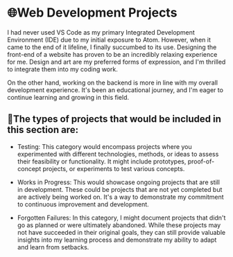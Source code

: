 # 🌐Web Development Projects

I had never used VS Code as my primary Integrated Development Environment (IDE) due to my initial exposure to Atom. However, when it came to the end of it lifeline, I finally succumbed to its use. Designing the front-end of a website has proven to be an incredibly relaxing experience for me. Design and art are my preferred forms of expression, and I'm thrilled to integrate them into my coding work.

On the other hand, working on the backend is more in line with my overall development experience. It's been an educational journey, and I'm eager to continue learning and growing in this field.

## 📝The types of projects that would be included in this section are:

- Testing: This category would encompass projects where you experimented with different technologies, methods, or ideas to assess their feasibility or functionality. It might include prototypes, proof-of-concept projects, or experiments to test various concepts.

- Works in Progress: This would showcase ongoing projects that are still in development. These could be projects that are not yet completed but are actively being worked on. It's a way to demonstrate my commitment to continuous improvement and development.

- Forgotten Failures: In this category, I might document projects that didn't go as planned or were ultimately abandoned. While these projects may not have succeeded in their original goals, they can still provide valuable insights into my learning process and demonstrate my ability to adapt and learn from setbacks.
